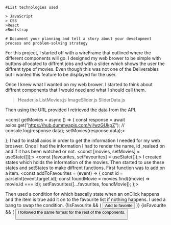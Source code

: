     #List technologies used

    > JavaScript
    > CSS
    >React
    >Bootstrap

    # Document your planning and tell a story about your development process and problem-solving strategy

For this project, I started off with a wireFrame that outlined where the different components will go. I designed my web brower to be simple with buttons allocated to diffrent jobs and with a slider which shows the user the diffrent type of movies. Even though this was not one of the Deliverables but I wanted this feature to be displayed for the user.

Once I knew what I wanted on my web brower. I started to think about diffrent components that I would need and what I should call them.

> Header.js
> ListMovies.js
> ImageSlider.js
> SliderData.js

Then using the URL provided I retrieved the data from the API.

<const getMovies = async () => {
const response = await axios.get("https://hub.dummyapis.com/vj/wzGUkpZ");
// console.log(response.data);
setMovies(response.data);>

};
I had to install axios in order to get the information I needed for my web broswer. Once I had the information I had to render the name, id ,realsed on and if it has been watched or not.
<const [movies, setMovies] = useState([]);>
<const [favourites, setFavourites] = useState([]);>
I created states which holds the information of the movies.
Then started to use these states and setStates to make diffrent functions.
First function was to add on a item.
<const addToFavourites = (event) => {
const id = parseInt(event.target.id);
const foundMovie = movies.find((movie) => movie.id === id);
setFavourites([...favourites, foundMovie]);
};>

Then used a condition for which bascally state when an onClick happens and the item is true add it on to the favourite list if nothing happens. I used a bang to swap the condition.
{!isFavourite && (
<button id={id} className="btn btn-dark" onClick={handleAddToFav}>
Add to favorite
</button>
)}
{isFavourite && (
<button
          id={id}
          className="btn btn-dark"
          onClick={handleFavouritesClick}
        >
I followed the same format for the rest of the conponents.
